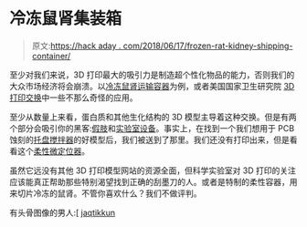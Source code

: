 # 冷冻鼠肾集装箱

> 原文:[https://hack aday . com/2018/06/17/frozen-rat-kidney-shipping-container/](https://hackaday.com/2018/06/17/frozen-rat-kidney-shipping-container/)

至少对我们来说，3D 打印最大的吸引力是制造超个性化物品的能力，否则我们的大众市场经济将会崩溃。以[冷冻鼠肾运输容器](https://3dprint.nih.gov/discover/3DPX-004906)为例，或者美国国家卫生研究院 [3D 打印交换](https://3dprint.nih.gov/)中一些不那么奇怪的应用。

至少从数量上来看，蛋白质和其他生化结构的 3D 模型主导着这种交换。但是有两个部分会吸引你的黑客:[假肢](https://3dprint.nih.gov/collections/prosthetics)和[实验室设备](https://3dprint.nih.gov/discover?terms=&field_model_category_tag_tid%5B%5D=93&field_model_license_nid=All&sort_by=created&sort_order=DESC&items_per_page=72)。事实上，在找到一个我们想用于 PCB 蚀刻的[托盘搅拌器](https://3dprint.nih.gov/discover/3dpx-009288)的好模型后，我们被送到了那里。我们还没有打印出来，但是看看这个[柔性微定位器](https://3dprint.nih.gov/discover/3dpx-009010)。

虽然它远没有其他 3D 打印模型网站的资源全面，但科学实验室对 3D 打印的关注应该能真正帮助那些特别渴望找到正确的刮墨刀的人。或者是特制的柔性容器，用来切片冷冻的鼠肾。不管你喜欢什么？我们不做评判。

有头骨图像的男人:[ [jaqtikkun](https://3dprint.nih.gov/builds/jaqtikkun/skull)